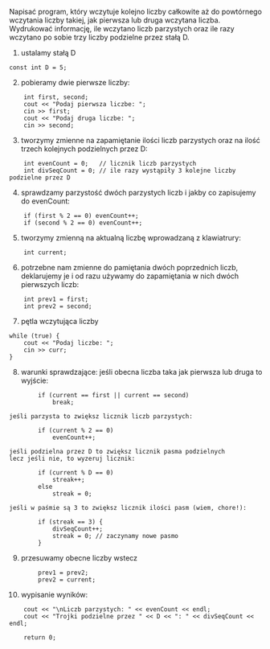 Napisać program, który wczytuje kolejno liczby całkowite aż do powtórnego wczytania liczby takiej, jak pierwsza lub druga wczytana liczba. Wydrukować informację, ile wczytano liczb parzystych oraz ile razy wczytano po sobie trzy liczby podzielne przez stałą D.

1. ustalamy stałą D
```
const int D = 5;
```

2. pobieramy dwie pierwsze liczby:
```
    int first, second;
    cout << "Podaj pierwsza liczbe: ";
    cin >> first;
    cout << "Podaj druga liczbe: ";
    cin >> second;
```

3. tworzymy zmienne na zapamiętanie ilości liczb parzystych
    oraz na ilość trzech kolejnych podzielnych przez D:
```
    int evenCount = 0;   // licznik liczb parzystych
    int divSeqCount = 0; // ile razy wystąpiły 3 kolejne liczby podzielne przez D
```

4. sprawdzamy parzystość dwóch parzystych liczb i jakby co zapisujemy do evenCount:
```
    if (first % 2 == 0) evenCount++;
    if (second % 2 == 0) evenCount++;
```

5. tworzymy zmienną na aktualną liczbę wprowadzaną z klawiatrury:
```
    int current;
```

6. potrzebne nam zmienne do pamiętania dwóch poprzednich liczb,
    deklarujemy je i od razu używamy do zapamiętania w nich dwóch
    pierwszych liczb:
```
    int prev1 = first;
    int prev2 = second;
```


7. pętla wczytująca liczby
```
while (true) {
    cout << "Podaj liczbe: ";
    cin >> curr;
}
```

8. warunki sprawdzające:
    jeśli obecna liczba taka jak pierwsza lub druga to wyjście:
```
        if (current == first || current == second)
            break;
```

    jeśli parzysta to zwiększ licznik liczb parzystych:
```
        if (current % 2 == 0)
            evenCount++;
```

    jeśli podzielna przez D to zwiększ licznik pasma podzielnych
    lecz jeśli nie, to wyzeruj licznik:
```
        if (current % D == 0)
            streak++;
        else
            streak = 0;
```

    jeśli w paśmie są 3 to zwiększ licznik ilości pasm (wiem, chore!):
```
        if (streak == 3) {
            divSeqCount++;
            streak = 0; // zaczynamy nowe pasmo
        }
```

9. przesuwamy obecne liczby wstecz
```
        prev1 = prev2;
        prev2 = current;
```

10. wypisanie wyników:
```
    cout << "\nLiczb parzystych: " << evenCount << endl;
    cout << "Trojki podzielne przez " << D << ": " << divSeqCount << endl;

    return 0;
```

